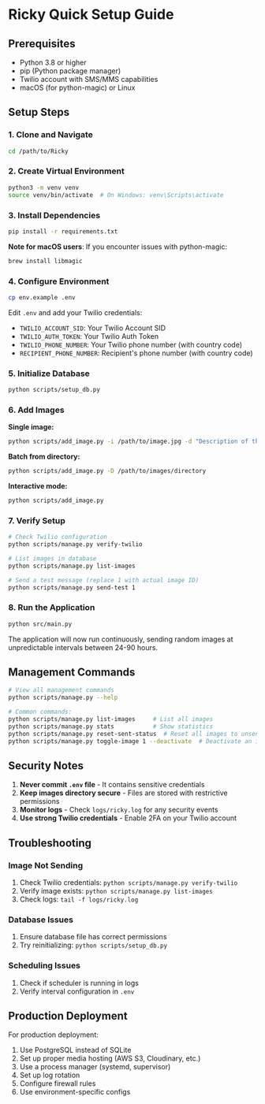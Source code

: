 # Ricky Quick Setup Guide

## Prerequisites
- Python 3.8 or higher
- pip (Python package manager)
- Twilio account with SMS/MMS capabilities
- macOS (for python-magic) or Linux

## Setup Steps

### 1. Clone and Navigate
```bash
cd /path/to/Ricky
```

### 2. Create Virtual Environment
```bash
python3 -m venv venv
source venv/bin/activate  # On Windows: venv\Scripts\activate
```

### 3. Install Dependencies
```bash
pip install -r requirements.txt
```

**Note for macOS users**: If you encounter issues with python-magic:
```bash
brew install libmagic
```

### 4. Configure Environment
```bash
cp env.example .env
```

Edit `.env` and add your Twilio credentials:
- `TWILIO_ACCOUNT_SID`: Your Twilio Account SID
- `TWILIO_AUTH_TOKEN`: Your Twilio Auth Token
- `TWILIO_PHONE_NUMBER`: Your Twilio phone number (with country code)
- `RECIPIENT_PHONE_NUMBER`: Recipient's phone number (with country code)

### 5. Initialize Database
```bash
python scripts/setup_db.py
```

### 6. Add Images

**Single image:**
```bash
python scripts/add_image.py -i /path/to/image.jpg -d "Description of the image"
```

**Batch from directory:**
```bash
python scripts/add_image.py -D /path/to/images/directory
```

**Interactive mode:**
```bash
python scripts/add_image.py
```

### 7. Verify Setup
```bash
# Check Twilio configuration
python scripts/manage.py verify-twilio

# List images in database
python scripts/manage.py list-images

# Send a test message (replace 1 with actual image ID)
python scripts/manage.py send-test 1
```

### 8. Run the Application
```bash
python src/main.py
```

The application will now run continuously, sending random images at unpredictable intervals between 24-90 hours.

## Management Commands

```bash
# View all management commands
python scripts/manage.py --help

# Common commands:
python scripts/manage.py list-images     # List all images
python scripts/manage.py stats           # Show statistics
python scripts/manage.py reset-sent-status  # Reset all images to unsent
python scripts/manage.py toggle-image 1 --deactivate  # Deactivate an image
```

## Security Notes

1. **Never commit `.env` file** - It contains sensitive credentials
2. **Keep images directory secure** - Files are stored with restrictive permissions
3. **Monitor logs** - Check `logs/ricky.log` for any security events
4. **Use strong Twilio credentials** - Enable 2FA on your Twilio account

## Troubleshooting

### Image Not Sending
1. Check Twilio credentials: `python scripts/manage.py verify-twilio`
2. Verify image exists: `python scripts/manage.py list-images`
3. Check logs: `tail -f logs/ricky.log`

### Database Issues
1. Ensure database file has correct permissions
2. Try reinitializing: `python scripts/setup_db.py`

### Scheduling Issues
1. Check if scheduler is running in logs
2. Verify interval configuration in `.env`

## Production Deployment

For production deployment:
1. Use PostgreSQL instead of SQLite
2. Set up proper media hosting (AWS S3, Cloudinary, etc.)
3. Use a process manager (systemd, supervisor)
4. Set up log rotation
5. Configure firewall rules
6. Use environment-specific configs 